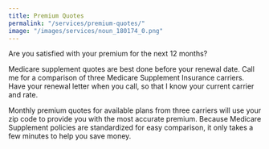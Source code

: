 ```yaml
---
title: Premium Quotes
permalink: "/services/premium-quotes/"
image: "/images/services/noun_180174_0.png"
---
```


Are you satisfied with your premium for the next 12 months?

Medicare supplement quotes are best done before your renewal date. Call me for a comparison of three Medicare Supplement Insurance carriers. Have your renewal letter when you call, so that I know your current carrier and rate.

Monthly premium quotes for available plans from three carriers will use your zip code to provide you with the most accurate premium. Because Medicare Supplement policies are standardized for easy comparison, it only takes a few minutes to help you save money.